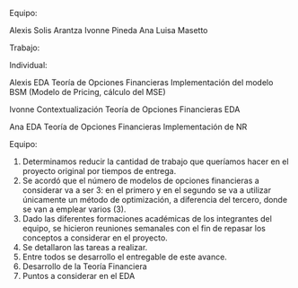 Equipo: 

Alexis Solis 
Arantza Ivonne Pineda 
Ana Luisa Masetto 

Trabajo: 

Individual: 

Alexis
EDA
Teoría de Opciones Financieras 
Implementación del modelo BSM (Modelo de Pricing, cálculo del MSE)


Ivonne 
Contextualización 
Teoría de Opciones Financieras 
EDA



Ana 
EDA
Teoría de Opciones Financieras
Implementación de NR 


Equipo: 
1. Determinamos reducir la cantidad de trabajo que queríamos hacer en el proyecto original por tiempos de entrega. 
2. Se acordó que el número de modelos de opciones financieras a considerar va a ser 3: en el primero y en el segundo se va a utilizar únicamente un método de optimización, a diferencia del tercero, donde se van a emplear varios (3). 
3. Dado las diferentes formaciones académicas de los integrantes del equipo, se hicieron reuniones semanales con el fin de repasar los conceptos a considerar en el proyecto. 
4. Se detallaron las tareas a realizar. 
5. Entre todos se desarrollo el entregable de este avance. 
6. Desarrollo de la Teoría Financiera
7. Puntos a considerar en el EDA
